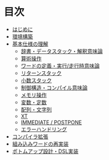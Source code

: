 # 目次

* [はじめに](README.md)
* [環境構築](env_setup.md)
* [基本仕様の理解]()
  * [辞書・データスタック・解釈意味論]()
  * [算術操作]()
  * [ワードの定義・実行/走行時意味論]()
  * [リターンスタック]()
  * [小数スタック]()
  * [制御構造・コンパイル意味論]()
  * [メモリ操作]()
  * [変数・定数]()
  * [配列・文字列]()
  * [XT]()
  * [IMMEDIATE / POSTPONE]()
  * [エラーハンドリング]()
* [コンパイラ拡張]()
* [組み込みワードの再実装]()
* [ボトムアップ設計・DSL実装]()
